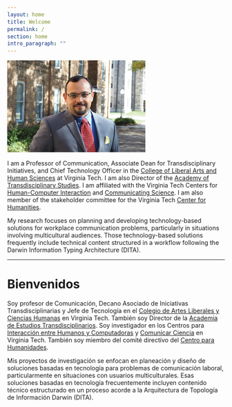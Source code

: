 ```yaml
---
layout: home
title: Welcome
permalink: /
section: home
intro_paragraph: ""
---
```

![Carlos Evia](/assets/img/uploads/ce.jpg)

I am a Professor of Communication, Associate Dean for Transdisciplinary Initiatives, and Chief Technology Officer in the [College of Liberal Arts and Human Sciences](https://liberalarts.vt.edu/) at Virginia Tech. I am also Director of the [Academy of Transdisciplinary Studies](https://liberalarts.vt.edu/research-centers/academy-of-transdisciplinary-studies.html). I am affiliated with the Virginia Tech Centers for [Human-Computer Interaction](http://hci.vt.edu/) and [Communicating Science](https://communicatingscience.isce.vt.edu/). I am also member of the stakeholder committee for the Virginia Tech [Center for Humanities](https://liberalarts.vt.edu/research-centers/center-for-humanities.html). 

My research focuses on planning and developing technology-based solutions for workplace communication problems, particularly in situations involving multicultural audiences. Those technology-based solutions frequently include technical content structured in a workflow following the Darwin Information Typing Architecture (DITA).

- - -

# Bienvenidos

Soy profesor de Comunicación, Decano Asociado de Iniciativas Transdisciplinarias y Jefe de Tecnología en el [Colegio de Artes Liberales y Ciencias Humanas](https://liberalarts.vt.edu/) en Virginia Tech. También soy Director de la [Academia de Estudios Transdisciplinarios](https://liberalarts.vt.edu/research-centers/academy-of-transdisciplinary-studies.html). Soy investigador en los Centros para [Interacción entre Humanos y Computadoras](http://hci.vt.edu/) y [Comunicar Ciencia](https://communicatingscience.isce.vt.edu/) en Virginia Tech. También soy miembro del comité directivo del [Centro para Humanidades](https://liberalarts.vt.edu/research-centers/center-for-humanities.html).

Mis proyectos de investigación se enfocan en planeación y diseño de soluciones basadas en tecnología para problemas de comunicación laboral, particularmente en situaciones con usuarios multiculturales. Esas soluciones basadas en tecnología frecuentemente incluyen contenido técnico estructurado en un proceso acorde a la Arquitectura de Topología de Información Darwin (DITA).